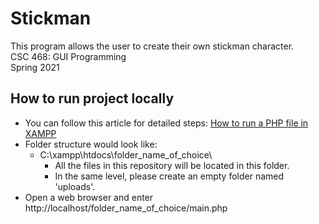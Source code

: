 # Stickman
This program allows the user to create their own stickman character.<br/>
CSC 468: GUI Programming<br/>
Spring 2021<br/>
## How to run project locally
<ul>
<li>You can follow this article for detailed steps: <a href="https://www.techjunkie.com/run-php-file-xampp/#:~:text=How%20to%20Run%20XAMPP%20on%20My%20Computer%201,the%20address%20bar%20%28omit%20the%20quotations%29.%20See%20More" target="_blank">How to run a PHP file in XAMPP</a> </li>
<li>Folder structure would look like:
  <ul>
  <li>C:\xampp\htdocs\folder_name_of_choice\
    <ul>
    <li>All the files in this repository will be located in this folder.</li>
    <li>In the same level, please create an empty folder named 'uploads'.</li>
    </ul>
  </li>
  </ul>
</li>
<li>Open a web browser and enter http://localhost/folder_name_of_choice/main.php</li>
</ul>
